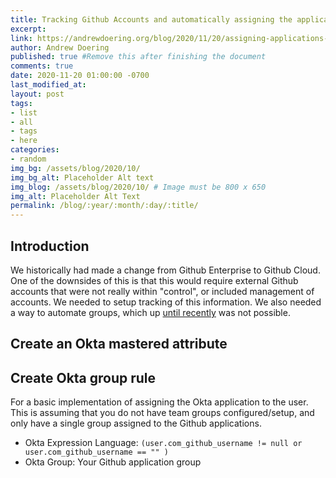 ```yaml
---
title: Tracking Github Accounts and automatically assigning the application
excerpt: 
link: https://andrewdoering.org/blog/2020/11/20/assigning-applications-on-attributes
author: Andrew Doering
published: true #Remove this after finishing the document
comments: true
date: 2020-11-20 01:00:00 -0700
last_modified_at: 
layout: post
tags:
- list
- all
- tags
- here
categories:
- random
img_bg: /assets/blog/2020/10/
img_bg_alt: Placeholder Alt text
img_blog: /assets/blog/2020/10/ # Image must be 800 x 650
img_alt: Placeholder Alt Text
permalink: /blog/:year/:month/:day/:title/
---
```


## Introduction

We historically had made a change from Github Enterprise to Github Cloud. One of the downsides of this is that this would require external Github accounts that were not really within "control", or included management of accounts. We needed to setup tracking of this information. We also needed a way to automate groups, which up [until recently](https://docs.github.com/en/free-pro-team@latest/github/setting-up-and-managing-organizations-and-teams/synchronizing-a-team-with-an-identity-provider-group) was not possible. 

## Create an Okta mastered attribute 


## Create Okta group rule

For a basic implementation of assigning the Okta application to the user. This is assuming that you do not have team groups configured/setup, and only have a single group assigned to the Github applications.

* Okta Expression Language: `(user.com_github_username != null or user.com_github_username == "" )`
* Okta Group: Your Github application group
